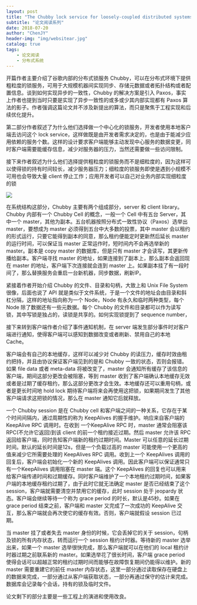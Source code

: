 ```yaml
---
layout: post
title: "The Chubby lock service for loosely-coupled distributed systems"
subtitle: "论文阅读系列"
date: 2018-07-20
author: "ChenJY"
header-img: "img/websitear.jpg"
catalog: true
tags: 
    - 论文阅读
    - 分布式系统
---
```


开篇作者主要介绍了谷歌内部的分布式锁服务 Chubby，可以在分布式环境下提供粗粒度的锁服务，可用于大规模机器间实现同步、存储元数据或者拓扑结构或者配置信息。谈到如何实现异步的一致性，Chubby 的解决方案是引入 Paxos，事实上作者也提到当时只要是实现了异步一致性的或多或少其内部实现都有 Paxos 算法的影子。作者强调这篇论文并不涉及新提出的算法，而只是聚焦于工程实现和后续优化提升。

第二部分作者叙述了为什么他们选择做一个中心化的锁服务，开发者使用本地客户端去访问这个 lock service，这样做既是由开发者需求决定的，也是由于能减少应用依赖的服务个数。这样的设计要求客户端能够主动发现中心服务的数据变更，同时客户端需要能缓存信息，减少对服务器的压力，当然还需要做一些访问限制。

接下来作者叙述为什么他们选择提供粗粒度的锁服务而不是细粒度的，因为这样可以使得锁的持有时间较长，减少服务器压力；细粒度的锁服务即使是遇到小规模不可用也会导致大量 client 停止工作；应用开发者可以自己对业务内部实现细粒度的锁

![](https://www.stardust-blog.cn/%E7%AC%94%E8%AE%B0/Chubby%E8%AE%BA%E6%96%87%E5%AD%A6%E4%B9%A0%E7%AC%94%E8%AE%B0/Figure1.png)

在系统结构这部分，Chubby 主要有两个组成部分，server 和 client library。Chubby 内部有一个 Chubby Cell 的概念，一般一个 Cell 中有五台 Server，其中一个 master，其他为副本。五台机器按照分布式一致性协议（Paxos）选举出 master，要想成为 master 必须得到五台中大多数的投票，其中 master 会以租约的形式运行，只要它能得到副本的同意，那么租约便能定时更新然后延长 master 的运行时间，可以保证当 master 正常运作时，短时间内不会再选举新的 master。副本是 copy master 的数据库，但是只有 master 才会读写，其更新传播给副本。客户端寻找 master 的地址，如果连接到了副本上，那么副本会返回现在 master 的地址，客户端下次连接就会连到 master 上。如果副本挂了有一段时间了，那么替换服务会重启一台新机器，同步数据，刷新IP。

紧接着作者开始介绍 Chubby 的文件、目录和句柄，大致上和 Unix File System 很像，后面也说了 API 就是类似于文件系统，于是一个文件的地址会由目录和斜杠分隔，这样的地址指向称为一个 Node，Node 有永久和临时两种类型，每个 Node 除了数据还有一些元数据。每个 Chubby 的文件和目录都可以作为读写锁，其中写锁是独占的，读锁是共享的。如何实现锁提到了 sequence number，

接下来转到客户端作者介绍了事件通知机制，在 server 端发生部分事件时对客户端进行通知，使得客户端可以感知到数据改变或者刷新、禁用自己的本地 Cache。

客户端会有自己的本地缓存，这样可以减少对 Chubby 的读压力，缓存时效由租约把持，并且由协议保证客户端见到的是和 Chubby 一致的状态，否则会报错。如果 file data 或者 meta-data 将被改变了，master 会通知所有缓存了该信息的客户端，期间这部分更改会被阻塞，等到 master 收到了客户端确认本地缓存无效或者是过期了缓存租约，那么这部分更改才会生效。本地缓存还可以重用句柄，或者是更长时间地 hold lock 期待客户端将来会再使用这把锁，如果期间发生了其他客户端请求这把锁的情况，那么在 master 通知它后就释放。

一个 Chubby session 是在 Chubby cell 和客户端之间的一种关系，它存在于某个时间间隔内，通过周期性的称为 KeepAlives 的握手维护。响应来自客户端的 KeepAlive RPC 调用时。在收到 一个KeepAlive RPC 时，master 通常会阻塞该 RPC(不允许它返回)到该 client 的前一个租约接近过期。然后 master 允许该 RPC 返回给客户端，同时告知客户端新的租约过期时间。Master 可以任意的延长过期时间。默认的延长时间是12s，但是一个负载过高的 master 可能使用一个更高的值来减少它所需要处理的 KeepAlives RPC 调用。收到上一个 KeepAlives 调用的回复后，客户端会初始化一个新的 KeepAlives 调用。因此客户端可以保证通常只有一个KeepAlives 调用阻塞在 master 端。这个 KeepAlives 的回复也可以用来给客户端传递时间和过期缓存。同时客户端维护了一个本地租约过期时间，如果客户端的本地缓存租约过期了，由于此时它就无法确定 master 是否已经结束了这个 session，客户端就需要清空并禁用它的缓存，此时 session 处于 jeopardy 状态。客户端会继续等待一个称为 grace period 的时长，默认是45秒。如果在grace period 结束之前，客户端和 master 又完成了一次成功的 KeepAlive 交互，那么客户端就会再次使它的缓存有效。否则，客户端就假设 session 已过期。

当 master 挂了或者失去 master 身份的时候，它会丢掉它的关于 session，句柄及锁的所有内存状态，转而运行一个 session 租约计时器。等待新的 master 选举出来，如果一个 master 选举很快完成，那么客户端就可以在他们的 local 租约计时器过期之前联系新的 master。如果选举花了很长时间，客户端 grace period 使得会话可以超越正常的租约过期时间而能够在故障恢复期间仍能得以维护。新的 master 需要重建它的前任 master 内存状态，这里一部分通过读取保存在硬盘上的数据来完成，一部分通过从客户端获取状态，一部分再通过保守的估计来完成。数据库会记录每个会话，持有的锁及临时文件。

论文剩下的部分主要是一些工程上的演进和使用改良。


